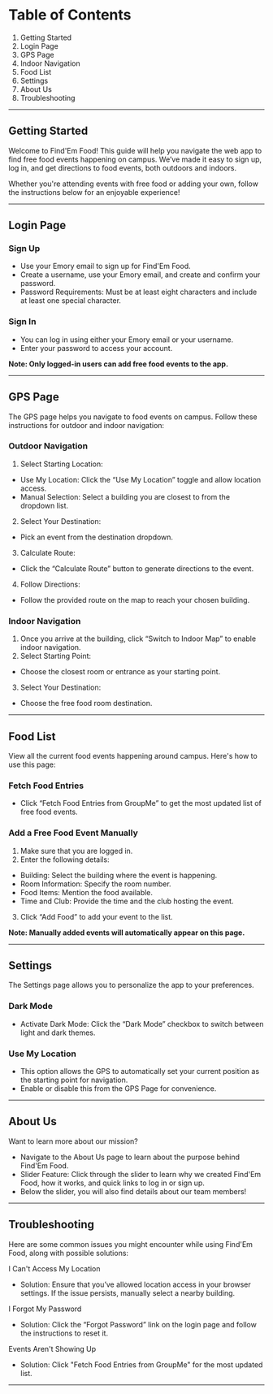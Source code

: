 # **Table of Contents**

1. Getting Started  
2. Login Page  
3. GPS Page  
4. Indoor Navigation  
5. Food List  
6. Settings  
7. About Us  
8. Troubleshooting

---

## **Getting Started**

Welcome to Find'Em Food\! This guide will help you navigate the web app to find free food events happening on campus. We’ve made it easy to sign up, log in, and get directions to food events, both outdoors and indoors.

Whether you're attending events with free food or adding your own, follow the instructions below for an enjoyable experience\!

---

## **Login Page**

### 

### **Sign Up**

* Use your Emory email to sign up for Find'Em Food.  
* Create a username, use your Emory email, and create and confirm your password.  
*  Password Requirements: Must be at least eight characters and include at least one special character.

### **Sign In**

* You can log in using either your Emory email or your username.  
* Enter your password to access your account.


**Note: Only logged-in users can add free food events to the app.**

---

## **GPS Page**

The GPS page helps you navigate to food events on campus. Follow these instructions for outdoor and indoor navigation:

### **Outdoor Navigation**

1. Select Starting Location:  
* Use My Location: Click the “Use My Location” toggle and allow location access.  
* Manual Selection: Select a building you are closest to from the dropdown list.  
2. Select Your Destination:  
* Pick an event from the destination dropdown.  
3. Calculate Route:  
* Click the “Calculate Route” button to generate directions to the event.  
4. Follow Directions:  
* Follow the provided route on the map to reach your chosen building.


### **Indoor Navigation**

1. Once you arrive at the building, click “Switch to Indoor Map” to enable indoor navigation.  
2. Select Starting Point:  
* Choose the closest room or entrance as your starting point.  
3. Select Your Destination:  
* Choose the free food room destination.

---

## **Food List**

View all the current food events happening around campus. Here's how to use this page:

### **Fetch Food Entries**

-  Click “Fetch Food Entries from GroupMe” to get the most updated list of free food events.

###  **Add a Free Food Event Manually**

1. Make sure that you are logged in.  
2. Enter the following details:  
- Building: Select the building where the event is happening.  
- Room Information: Specify the room number.  
- Food Items: Mention the food available.  
- Time and Club: Provide the time and the club hosting the event.  
3. Click “Add Food” to add your event to the list.

 **Note: Manually added events will automatically appear on this page.**

---

## **Settings**

The Settings page allows you to personalize the app to your preferences.

### **Dark Mode**

- Activate Dark Mode: Click the “Dark Mode” checkbox to switch between light and dark themes.

###  **Use My Location**

- This option allows the GPS to automatically set your current position as the starting point for navigation.  
- Enable or disable this from the GPS Page for convenience.

---

## **About Us**

Want to learn more about our mission?

* Navigate to the About Us page to learn about the purpose behind Find'Em Food.  
* Slider Feature: Click through the slider to learn why we created Find'Em Food, how it works, and quick links to log in or sign up.  
* Below the slider, you will also find details about our team members\!

---

## **Troubleshooting**

Here are some common issues you might encounter while using Find'Em Food, along with possible solutions:

 I Can't Access My Location

* Solution: Ensure that you’ve allowed location access in your browser settings. If the issue persists, manually select a nearby building.

 I Forgot My Password

* Solution: Click the “Forgot Password” link on the login page and follow the instructions to reset it.

 Events Aren't Showing Up

* Solution: Click "Fetch Food Entries from GroupMe" for the most updated list. 

---

 
